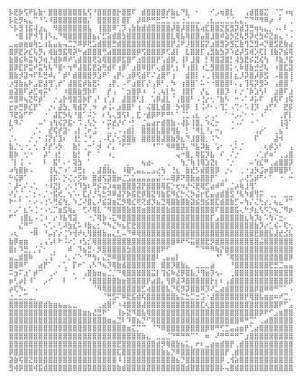 	⡧⣟⡷⢫⠟⣧⣷⠂⣿⣿⣿⣿⣿⣿⣿⣧⢫⠘⣿⣿⣿⣿⡗⣿⣿⠏⠀⣾⣿⣿⣿⣿⡞⣷⣆⠙⣇⠀⠂⠀⠀⠊⡠⢶⣿⣇⠀⠀⢠⣾⣿⣿⣍⠀⠈⡉⠰⢶⠆⡹⣿⡇⠸⠁⣤⣷⣾⣿⣿⣿⣿⣿⣿⡎⠹⣿⣿⣿⣿⣷⣌⠻⣿⣿⣿
	⡧⣗⡻⢦⣄⠉⠘⠡⠸⣿⣿⣿⣿⣿⣿⣿⡌⠀⣿⣿⣿⣿⡇⣿⡏⠀⡼⠿⠟⠛⣛⣉⣁⢉⣀⢐⣈⣀⣀⠀⢀⣆⣀⣀⣈⣈⣄⣄⡉⠙⠛⠻⠿⡴⠀⠃⠀⢀⡀⠁⣦⠀⠰⣤⣭⣭⣽⣛⣋⣛⣙⣛⡻⠻⢆⡙⣿⣿⣿⣿⡿⣷⣌⢻⣿
	⠑⡧⣻⢸⣯⢼⣰⣄⠀⠻⣿⣿⣿⣿⣿⣿⣧⠀⢸⣿⣿⠿⢁⡹⢠⣷⣷⣾⣾⣿⣿⣿⣿⡼⣿⡼⣿⣿⣧⢴⣏⣿⣿⣝⣯⣻⡽⣾⣹⣛⢶⢦⣄⡀⠠⠄⠇⢀⣠⠀⠝⢀⠀⡿⣿⣛⣿⣿⣿⢻⣿⣿⣿⣿⣷⣦⡌⢿⣿⣿⣿⣿⣿⣷⣿
	⠀⠐⣿⢸⡟⠺⢹⢸⠣⣄⠙⢿⣿⣿⣿⣿⣿⣦⡌⣋⣵⣾⣿⣳⣿⣿⣿⣿⣿⣿⣿⣿⣿⣇⢿⣧⢿⣿⣿⣤⣿⣸⣿⠾⣵⡳⣝⢧⡻⡽⢞⣳⠮⣝⣶⣄⠐⠠⠉⠓⢖⣯⡶⣿⣿⣿⣿⣿⣿⡹⣿⠿⢿⣛⣛⡛⣿⣶⣿⣿⣿⣿⣿⣿⣿
	⣀⣤⣶⣶⣶⢷⣂⢰⣧⣤⣦⢤⣉⡙⠿⡿⢟⣡⣾⣿⣿⣛⣾⣿⣿⣿⣿⣿⣿⣿⣿⣿⣿⡟⣨⠟⡸⣿⣿⣯⡝⣰⣿⣻⡵⣻⣍⣷⢻⣙⣻⠴⡙⣿⣫⣟⣷⣴⣄⡀⠄⡈⠙⠿⣿⣿⠿⡿⠿⠿⠶⠿⠿⣟⣫⣾⣿⣿⣿⣿⣿⠿⠿⢿⣿
	⣿⡿⣟⡵⣎⢧⡻⡄⢾⣷⣻⣯⢿⡽⠓⣴⣿⣿⣿⢛⣴⣿⣿⣿⣿⣿⡿⢫⣿⣿⣿⡿⢋⣼⡇⠀⣇⣿⣿⡏⢠⣻⣷⣳⡽⠱⣞⡼⣫⢾⡱⢏⡇⢸⣷⡝⣮⢿⣶⡿⣷⣬⡛⢦⣤⡐⠻⢿⣿⣿⣿⣿⣿⣿⣿⡿⠿⣛⣩⣵⣶⣿⣿⣿⣿
	⣷⣿⣮⠷⣭⢷⡹⢶⡘⣾⡷⠿⠞⢡⣾⣿⣿⢟⣵⢿⣿⣿⡿⣯⣿⠋⣰⣿⣿⣿⡟⢡⣾⡿⡀⢸⠇⣸⣿⠀⡃⢿⣿⣽⣿⡃⢼⣳⣟⡮⣝⢮⢳⠀⠸⣷⡘⣯⣿⣧⢻⣿⣿⡿⣟⣿⣷⣤⡙⠻⣿⣿⣿⡿⢋⣴⣿⣿⣿⣿⣿⣿⣿⣿⣿
	⣿⡿⣏⡟⣭⠞⣭⢳⢧⠙⣿⠂⢲⠛⣼⣿⣯⣟⣵⢛⣾⠏⢰⡿⠁⣰⣿⠿⣿⠏⢄⣾⣿⢃⡆⠘⢰⣿⡇⠰⣁⣻⣿⣿⣿⡅⢂⠷⣿⣷⣚⣚⢧⠀⠰⣿⣏⣽⣿⣿⣧⢿⣿⣿⣹⣷⣿⣿⣿⣧⡌⢻⡟⢡⣿⢿⣻⣿⢏⣿⠟⣹⣿⣿⣿
	⣿⣷⡺⣽⠲⠏⠧⣛⠾⡄⠁⡾⠃⣾⣿⣿⣿⡻⣱⠟⠁⢠⡟⠄⣰⡿⢫⣾⠏⠌⣰⣿⠋⢰⠀⠀⣾⣿⡇⠠⢀⢸⣿⣿⣿⡇⣆⡸⡽⣿⡼⡿⣫⠀⠠⣿⣿⢸⣿⣿⣿⡞⡿⣟⣿⡿⣷⡽⣿⡿⣿⣆⠠⣿⣷⣿⠿⣡⡾⢃⣾⣿⣿⣿⣿
	⡰⣻⣷⣦⠗⣠⣟⣼⢻⢁⡞⠁⣼⣿⣯⡾⣷⣟⠅⠀⢠⡟⡀⠠⠋⣰⣿⡏⡜⢠⡿⠃⡀⠳⠀⢰⣿⣿⠁⠥⠐⠐⣿⣿⣿⠇⠄⡄⢹⢯⡽⣻⠵⠀⢠⣿⣿⠈⢻⣿⣿⣧⢿⣸⣿⣿⡟⣟⠹⣿⣝⣿⣧⡘⠟⠃⡜⢋⣴⣿⣿⣿⣿⣿⣿
	⣶⣽⣿⠏⡴⣋⢶⡭⠃⠈⠀⠰⣿⣿⣷⣻⡷⠏⠀⠀⡞⢠⠀⠁⣲⣿⡿⠰⠀⠨⢀⢦⡇⢓⠀⢸⣿⡏⠀⡜⣄⠀⢸⣿⡹⠀⠆⡐⠈⡷⣱⢣⠇⠀⣰⣿⠏⣰⠘⣿⣿⣿⢸⡄⢻⣽⣿⡸⣧⠻⣿⡘⣿⣷⡄⢶⣾⣿⣿⣿⣿⣿⣿⣿⣿
	⣛⣿⠿⢦⣝⠯⡾⠁⠀⡐⣠⡗⢻⣿⣽⡷⡏⢠⠃⢰⢁⡆⠀⣼⣿⣿⢃⡇⠀⢡⡿⣼⣇⠈⢠⣿⣿⠃⠠⢘⡔⢂⠈⣷⠣⠀⠒⠠⠁⠼⡥⠏⠀⢰⢯⠏⢰⢯⠀⣿⣿⣟⢸⠄⠀⢧⣻⣧⠙⣷⣿⣷⠘⣿⣿⣎⠿⠿⠿⠿⠿⠿⠛⠡⢿
	⣖⡶⣛⡿⣎⡟⠁⠀⡐⠄⣼⣳⡀⢿⣾⡝⢀⠲⠀⡴⢨⠄⣰⣿⣿⠃⢰⠀⢬⣿⣇⣾⣿⠀⡳⢺⡿⠀⡇⢨⠜⠂⠄⢹⡁⠠⢉⠂⠡⢸⡹⠀⣰⡋⠃⠀⣟⡯⠀⣿⣿⡏⣾⠀⠀⠘⣿⣿⡇⣟⣿⣿⡂⣻⣻⣿⡤⡠⡤⣄⣀⠐⠰⠘⣿
	⠹⣟⣵⠋⠋⠀⠀⠐⠀⣼⣏⡳⢧⠘⣿⠁⠬⡑⠀⠆⢣⢄⣻⢫⠇⡀⣏⠐⣾⡿⠟⠟⠛⠃⠁⢈⣁⢠⣆⠀⡠⢀⠄⠀⠁⠐⡠⠌⠂⠐⠀⠰⠁⠀⠀⢀⡟⡇⠀⣿⣿⠃⢻⠀⠀⠀⠙⣿⣿⢱⣚⣿⣗⢸⣷⣽⢱⠣⢇⡏⢡⠆⣾⣷⣦
	⣇⠻⠌⠀⠀⠀⠤⠁⢰⢳⢮⡝⣯⠂⠩⢀⢣⡑⠀⠂⡭⣞⡜⠎⠐⡃⠀⣈⣤⣴⡖⣾⣿⣷⠠⢼⡧⢸⣿⡀⠱⢌⡒⠀⠀⠐⠠⠌⠀⠐⠈⠀⠀⠀⠀⢸⢽⠁⡈⢷⡟⠀⡠⢀⠀⠂⢸⣼⣿⠀⢳⣚⣿⡂⣿⠏⠈⣴⠘⢠⡟⢸⠉⣹⣿
	⠊⠀⠀⠀⠀⡈⠄⠀⣞⢯⡞⣽⠂⢠⡇⢈⠖⣨⠀⠀⣁⢁⠠⢠⣾⡇⠀⣿⣿⣿⣧⣿⣿⢻⣧⠀⡃⠈⠻⣇⠘⡄⠒⡄⠀⠈⠀⠀⠀⠀⢠⡔⠁⠀⢀⣦⠈⠀⡔⡟⠀⢠⢥⡏⠀⠀⢼⣿⣿⠀⠸⣯⣿⣧⡌⢰⡿⡻⠁⠎⠃⠿⠴⢛⣿
	⡈⠄⠀⠀⡐⢀⠂⢨⡝⡎⣹⠆⠀⢸⡃⢈⠘⡀⢀⠠⢏⡌⢂⣽⣿⣷⠀⣿⣿⣿⣿⣼⣿⣷⡻⣆⠙⣸⣿⣿⡀⠨⠑⠀⠀⠀⡀⠀⠀⠀⠏⠀⠀⠀⣼⠺⠀⠀⠘⣼⠀⠘⣾⡁⡄⠀⢸⣿⣟⠀⠀⣿⣿⣿⠃⣿⠏⡴⡎⠀⣁⣠⡶⣡⣿
	⣷⡈⢂⠐⡀⢂⠀⡜⡞⠡⡳⠀⠀⣷⡃⢀⠒⠁⡺⠀⠎⡄⠈⠋⠉⠀⠀⠀⠀⠘⠉⠁⠻⠿⣿⡽⡄⠙⣧⠽⣷⠀⢡⠂⠀⢂⠅⡈⠀⠀⠀⠀⢆⡾⡱⠃⠀⢠⣦⡈⠀⣼⣿⢠⡇⠀⣿⣿⡏⠀⠀⣻⣿⡟⠸⢃⣾⣿⢷⠀⠹⡏⠀⢿⣿
	⣿⡷⠀⢂⠐⠀⠀⡼⠁⢰⡃⠀⠀⣷⡃⠀⠏⠀⠁⠀⠰⡀⠀⠀⠀⠀⠀⠀⠀⠀⠀⠀⠀⠀⢤⠒⣿⡀⢿⣯⡹⣧⠀⠎⠀⠌⡐⠀⠀⠀⠠⢁⡞⠶⠁⢀⣠⣿⡿⠁⣠⡙⠓⣾⠇⠀⢿⡟⠀⡆⢀⣿⣿⠃⢠⣿⣿⣿⣆⠃⠤⢁⠘⣎⣿
	⠈⡇⢨⠀⠄⠀⠀⠇⠀⣯⠃⠄⠂⢽⣳⠀⠁⠀⠀⢀⡀⠀⠀⠀⡀⠀⠀⢦⣴⠄⠀⠀⢀⠀⠀⢳⡈⢷⢸⢿⣱⣝⡆⠀⠈⡐⠀⠀⠀⠤⢱⣎⠛⢀⣴⣿⣿⡽⠃⢠⣿⡗⣌⠙⠀⢀⣿⠂⠀⢧⠸⣿⣿⡆⣾⣿⣿⣆⢹⠂⢨⡍⡚⣔⣿
	⠴⢳⣿⡷⠠⠀⠀⠀⢸⢧⡉⠰⠁⠼⣛⡆⠀⡀⣼⣿⣷⣄⠀⠸⣿⢃⣤⣄⣀⣠⣔⢳⠀⢘⣆⠀⣷⣞⡣⣾⣿⣿⡿⠀⡐⠄⠀⢀⠐⣰⡳⣨⡶⣿⠿⣿⡿⢃⣾⣿⣟⣾⣿⡗⠀⠹⢃⣾⠈⢎⣽⣿⣿⠐⣿⣿⣽⡿⡄⢋⡀⠔⡣⡫⣾
	⠓⢮⡿⠁⠀⠀⠀⠀⢸⡯⠄⡑⢌⡐⡫⠷⠀⣿⣾⢫⣽⣿⡶⣈⣡⣥⣤⣤⣤⣤⣬⠡⠤⢿⡿⠝⣿⣷⣶⣿⣿⡟⠁⢀⡄⠀⠀⡠⢜⣡⡾⠋⠂⠁⠀⠐⠀⠒⠨⠍⡺⢿⡟⠠⠐⣀⠺⡏⠀⢎⣼⣿⠇⡸⢽⣯⡷⣿⢷⠈⢂⠨⠌⡠⠋
	⠁⡼⢂⠌⠠⢁⠀⠐⠸⣝⡇⢀⠢⢘⠹⣳⠆⢛⡮⣬⡱⢶⣶⣿⣿⣿⣽⡟⣿⣿⣿⢿⣯⡑⢖⠲⡜⠪⣟⢿⣋⣴⠾⠛⢀⣈⡴⢷⣸⢻⠁⠀⠀⠀⠀⠀⠀⠀⠀⠀⠀⠀⠀⠁⣽⣿⣷⡁⢘⣬⣿⠇⣰⠏⢾⡿⣽⡿⢋⠐⠰⢇⡐⠀⠀
	⠜⡌⡈⢀⠁⡂⠄⡈⠐⣯⢞⡀⢢⠡⠄⣏⡜⡘⢥⣓⠽⠿⣼⡝⡷⣯⣟⡿⣿⣝⢻⣷⣯⠻⣎⡓⢌⡳⣬⡖⣏⣤⣴⣾⣿⣫⠘⢧⠳⣾⢻⡭⠀⢀⡀⠀⣀⣀⠀⠀⠀⠀⠀⠀⠙⣿⣿⠡⠀⢸⠃⣴⡟⡌⣿⣷⠙⠟⡔⣅⠀⠈⠀⠀⢜
	⠗⠂⠃⠀⠂⠔⠠⢐⠡⢛⣮⢳⡀⠱⣈⠜⣿⣄⠜⣮⣽⣶⣍⡻⢿⣎⢟⢝⣾⡹⣦⣙⢿⣿⣷⣿⣷⣽⣮⣻⣮⣿⣏⣾⣿⣷⡋⠤⢳⡌⢌⢓⡔⡀⢦⣄⠘⠉⠀⢀⠀⠐⡀⠀⠀⠸⠇⠠⠁⠀⢚⡿⣰⣹⣿⣿⣇⢸⠸⣷⡄⠀⠠⠄⡟
	⠄⡠⠁⣆⠡⢈⠐⠠⢂⡉⣶⣫⢷⡄⠀⢋⠜⢿⣇⠈⠻⣿⣿⣿⣷⣿⣿⣶⣿⣿⣿⣿⣷⣿⣿⣿⣿⣿⣿⣿⣿⣿⠏⣿⣿⣿⣯⢄⠓⡺⣆⢣⠫⡑⢦⡈⠻⡶⢺⠀⠁⣼⣧⠀⠀⠀⡐⠉⡠⠍⡜⣡⢇⣿⣿⣽⡿⡀⠇⢿⠂⠄⣁⠀⡏
	⠋⠁⢰⣿⣆⠠⢈⠰⠀⡔⠸⣧⢻⣽⠀⠀⠐⡈⢿⡷⠠⣍⠻⣿⣿⣿⣿⣿⣿⣿⣿⣿⣿⣿⣿⣿⣿⣿⣿⣿⣿⡏⣠⣿⣿⣿⣿⣿⣆⢷⡹⡆⠡⢳⠌⣒⠄⠀⠀⣄⡴⢿⣿⠀⠀⠀⠐⢠⠁⡜⡸⢡⣾⢏⣿⡾⡗⣱⠈⡆⠀⠜⣠⠃⡗
	⠀⠀⣌⠛⠉⣀⠀⠢⢁⠄⢃⠼⣳⣎⠥⠸⣷⣄⡂⠙⠳⣌⠳⣦⣏⣟⣿⣿⣿⣿⣿⣿⣿⣿⣿⣿⣿⣿⣿⣿⣿⣿⣿⣿⣿⣿⣿⣿⣿⣿⣷⡹⡔⣁⢮⠄⢏⢂⡌⠠⣹⢷⢉⣀⣠⡀⠠⢀⡜⡰⢁⣼⠯⣼⣿⣻⠇⢺⡆⢃⢠⡔⠒⢁⡿
	⠠⢆⠀⠀⠐⠿⠀⠘⡤⡎⡔⢈⠱⢺⠞⢆⢻⣿⣿⣷⣤⣄⣃⠤⠙⠿⢿⣿⣿⣿⣿⣿⣿⣿⣿⣿⣿⣿⣿⣿⣿⣿⣿⣿⣿⣿⣿⣿⣿⣿⣟⣿⣿⣧⣼⣞⣪⣧⠜⡹⡴⡖⣞⣿⠏⠀⡠⢣⠎⣠⠞⣉⢞⣼⣿⡏⢀⠈⣷⠈⠿⢧⠀⠀⠀
	⣷⡿⣶⣶⠀⠀⢀⢠⢡⠇⠗⠨⠔⡁⠰⣣⡊⢿⣿⣿⣿⣿⣿⣿⣿⣿⣿⣿⣿⣿⣿⣿⣿⣿⠿⠟⠫⣭⣿⣿⣟⡻⣿⣿⣿⣿⣿⣿⣿⣿⣿⣬⣿⣿⣿⣿⣿⣿⣆⢱⣡⠿⣩⠈⠀⠮⠔⠁⢈⣡⢒⡭⣾⡏⣼⠃⣄⠂⠜⠂⡁⢬⡡⢤⠴
	⣿⡆⠹⣛⡀⡈⡌⠂⠀⡀⠀⠀⠾⠀⠹⣦⣛⠄⡻⣿⣿⣿⣿⣿⣳⣿⣿⣿⣿⣿⣿⠟⠋⠀⠀⠀⠀⠀⠉⠙⠛⠻⢷⡝⣿⣿⣿⣿⣿⣿⣿⣿⣿⣿⣿⣿⣿⣿⣿⡌⡧⠒⠁⠀⠈⠀⣠⡔⢮⠲⣭⣾⠟⢠⠃⡜⣩⣤⣄⠐⠰⢂⢴⣯⣄
	⣤⣀⣾⣿⠷⠀⠀⢀⢨⠁⠀⠐⡀⠌⠑⠈⠛⢳⡄⣌⡛⠿⣿⣿⣿⣿⣿⣿⣿⣿⠇⢀⣤⣤⡇⠀⠀⠀⠀⠀⠀⠀⠘⠁⠈⢿⣿⣿⣿⣿⣿⣿⣿⣿⣿⣿⣿⡿⠟⠋⠀⠀⠀⠀⢠⢏⡵⡹⢮⣿⡟⠋⠠⢁⣌⣈⢇⡛⣿⣿⣦⠉⠢⡙⢿
	⣿⣿⠿⠋⠀⠀⣴⡟⠁⠀⠄⢁⠀⡏⠖⠁⢠⠣⠙⢦⡹⢿⣷⣾⣿⣿⣿⣿⣿⣿⠀⣿⣿⡹⣿⣷⣄⠀⣀⣀⣀⣴⠀⠀⠀⠘⣿⣿⣿⣿⣿⣿⣿⣟⣛⣉⣤⣤⣴⣶⣶⠂⢤⡑⡎⢞⣴⣿⡿⠃⠀⠀⣠⣿⣿⠟⣂⣥⣭⣭⣵⣤⣤⣶⣦
	⠭⣲⠍⣰⠁⡾⠉⠀⢀⠔⠀⠈⠀⠄⠀⢠⣿⣷⣶⣤⣈⡈⠙⢿⣿⣿⣿⣿⣿⣭⡇⢹⣮⠷⣜⡿⣿⣧⡘⢻⣶⡹⢢⠄⠀⢀⣿⣿⣿⣿⣿⣿⣿⣿⣿⣿⣿⣿⣿⡿⡃⡘⢦⠵⣪⡷⠟⠅⠀⠀⠀⠀⠦⡙⣣⣾⣿⣿⣿⣿⣿⣿⣿⣿⣿
	⡶⢃⡴⡇⠸⠁⠀⡠⠊⠀⠀⠇⠀⠈⠀⠁⠘⣿⣿⣿⣿⣿⣷⣶⣿⣿⣿⣿⡟⣴⣿⡄⢻⡿⣼⠽⣿⣿⣿⣿⣿⡗⡆⠆⢠⣾⣿⣿⣿⣿⣿⣿⣿⣿⣿⣿⣿⡿⠛⢠⢒⣹⠮⠛⡁⠐⠁⠀⠀⢀⣠⡶⠿⢳⣿⣿⣿⣿⣿⣿⣿⣿⣿⡟⣵
	⡴⢏⠳⠄⠀⠠⠀⠀⠀⠀⠀⠀⠀⠀⠀⠀⠀⠈⠻⢿⣿⣿⣿⣿⣿⣿⣿⣋⢴⣿⣿⣿⣧⡙⢯⡻⡽⣿⣿⠿⡹⠜⣁⣴⣾⣿⣿⣿⣿⣿⡿⣿⠿⠿⠛⠉⠁⠠⠴⠛⠎⠥⠂⠁⠀⠀⠀⠠⠰⢿⠋⣴⣴⣿⣿⣿⣿⣿⣿⣿⣿⣿⡟⣼⣿
	⣐⣀⣂⣉⣀⡀⠀⠀⠀⠀⠀⠀⠀⠀⠀⠀⠀⠀⠀⠈⢛⣫⠍⠿⣟⣯⣾⢯⣿⣿⣿⣿⣿⣿⣦⣍⣓⣉⣒⣩⠐⣼⣿⣿⣿⣿⣿⣿⡟⢿⣿⣧⣶⣶⠶⠞⣉⡀⠀⠀⢀⣀⣤⣤⣶⣶⣶⣷⣿⣿⣿⣿⣿⣿⣿⣿⣿⣿⣿⣿⣭⣽⣀⣻⠿
	⣿⣿⣿⣿⣿⣿⣿⣾⣷⣶⣦⣤⣄⣀⠀⠀⠀⠀⢀⣴⣿⠋⠰⢼⣿⣿⣿⣼⣿⣿⣿⣿⣿⣿⣿⣿⣿⣿⣿⣏⢆⣿⣿⣿⣿⣿⣿⣿⣿⣿⣿⣿⣿⣿⣿⠟⠋⣠⣴⣾⣿⣿⣿⣿⣿⣿⣿⣿⣿⣿⣿⣿⣿⣿⣿⣿⣿⣿⣿⣿⣿⣿⣿⣿⣿
	⣿⣿⣿⣿⣿⣿⣿⣿⣿⣿⣿⣿⣿⣿⣿⣶⣦⣜⣛⠟⠁⠀⢸⡦⣝⠻⣿⣧⢿⣿⣿⣿⣿⣿⣿⣿⣿⣿⣿⣿⣿⣿⣿⣿⣿⣿⣿⣿⣿⣿⣿⡿⠟⠋⣠⣶⣿⣿⣿⣿⣿⣿⣿⣿⣿⣿⣿⣿⣿⣿⣿⣿⣿⣿⣿⣿⣿⣿⣿⣿⣿⣿⣿⣿⣿
	⣿⣿⣿⣿⣿⣿⣿⣿⣿⣿⣿⣿⣿⣿⣿⣿⣿⣿⣿⣿⣶⣤⣙⠇⠹⣿⣦⡙⠋⢿⣿⣿⣿⣿⣿⣿⣿⣿⣿⣿⣿⣿⣿⣿⣿⣿⣿⠿⠛⣉⠁⢀⣴⣿⣿⣿⣿⣿⣿⣿⣿⣿⣿⣿⣿⣿⣿⣿⣿⣿⣿⣿⣿⣿⣿⣿⣿⣿⣿⣿⣿⣿⣿⣿⣿
	⣿⣿⣿⣿⣿⣿⣿⣿⣿⣿⣿⣿⣿⣿⣿⣿⣿⣿⣿⣿⣿⣿⣿⣿⣶⣍⡉⠉⠀⠈⠙⠿⣿⣿⣿⣿⣿⣿⣿⣿⡿⠿⠛⢋⣉⣤⣴⣶⡟⢁⣴⣿⣿⣿⣿⣿⣿⣿⣿⣿⣿⣿⣿⣿⣿⣿⣿⣿⣿⣿⣿⣿⣿⣿⣿⣿⣿⣿⣿⣿⣿⣿⣿⣿⣿
	⣿⣿⣿⣿⣿⣿⣿⣿⣿⣿⣿⣿⣿⣿⣿⣿⣿⣿⣿⣿⣿⣿⣿⣿⣿⣿⣿⣷⣄⠀⣀⣀⣈⠙⠛⠛⠛⠉⠁⠀⠶⠀⠜⠛⠛⠛⠛⠉⣰⣿⣿⣿⣿⣿⣿⣿⣿⣿⣿⣿⣿⣿⣿⣿⣿⣿⣿⣿⣿⣿⣿⣿⣿⣿⣿⣿⣿⣿⣿⣿⣿⣿⣿⣿⣿
	⣿⣿⣿⣿⣿⣿⣿⣿⣿⣿⣿⣿⣿⣿⣿⣿⣿⣿⣿⣿⣿⣿⣟⣿⣿⣿⣿⣿⣿⣿⣾⡻⢿⣿⣷⣦⣅⡀⠖⠆⣀⣴⣶⣾⣿⡟⢀⣾⣿⣿⣿⣿⣿⣿⣿⣿⣿⣿⣿⣿⣿⣿⣿⣿⣿⣿⣿⣿⣿⣿⣿⣿⣿⣿⣿⣿⣿⣿⣿⣿⣿⣿⣿⣿⣿
	⡿⣿⣿⣿⣿⣿⣿⣿⣿⣿⣿⣿⣿⣿⣿⣿⣿⣿⣿⣿⣿⣿⣏⣿⣿⣿⣿⣿⣿⣿⣿⣷⣦⡙⠿⣿⣿⣿⣿⣿⣿⣿⣿⣿⡟⢀⣾⣿⣿⣿⣿⣿⣿⣿⣿⣿⣿⣿⣿⣿⣿⣿⣿⣿⣿⣿⣿⣿⣿⣿⣿⣿⣿⣿⣿⣿⣿⣿⣿⣿⡿⣿⢿⡟⣿
	⣽⣷⢯⣿⣝⣿⣿⣿⣿⣿⣿⣿⣿⣿⣿⣿⣿⣿⣿⣿⣿⣿⠸⢸⣿⣿⣿⣿⣿⣿⣿⣿⣿⣿⣦⡙⣿⣿⣿⣿⣿⣿⣿⡿⢀⢺⣵⣿⣿⣿⣿⣿⣿⣿⣿⣿⣿⣿⣿⣿⣿⣿⣿⣿⣿⣿⣿⢻⡿⣿⣿⣿⣿⣿⣿⣿⣿⣿⣿⣽⡿⣯⣾⣹⢮
	⣻⢾⡿⣿⣿⢾⣯⣾⣿⣿⣿⣿⣿⣿⣿⣿⣿⣿⣿⣿⣿⣿⣷⣾⣿⣿⣿⣿⣿⣿⣿⣿⣿⣿⣿⣿⣾⣿⣿⣿⣿⣿⣿⡧⢤⣿⣾⣿⣿⣿⣿⣿⣿⣿⣿⣿⣿⣿⣿⣿⣿⣿⣿⣿⣿⣿⣿⡌⢃⣿⣿⣿⣿⣿⣿⣿⣿⢿⢿⡾⣿⣟⡿⣽⢾
